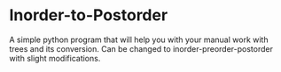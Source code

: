 # Inorder-to-Postorder
A simple python program that will help you with your manual work with trees and its conversion. Can be changed to inorder-preorder-postorder with slight modifications.

